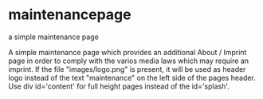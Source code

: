 # maintenancepage
a simple maintenance page

A simple maintenance page which provides an additional About / Imprint page in order to comply with
the varios media laws which may require an imprint.  If the file "images/logo.png" is present, it will be used as header logo instead of the text "maintenance" on the left side of the pages header. Use div id='content' for full height pages instead of the id='splash'.
